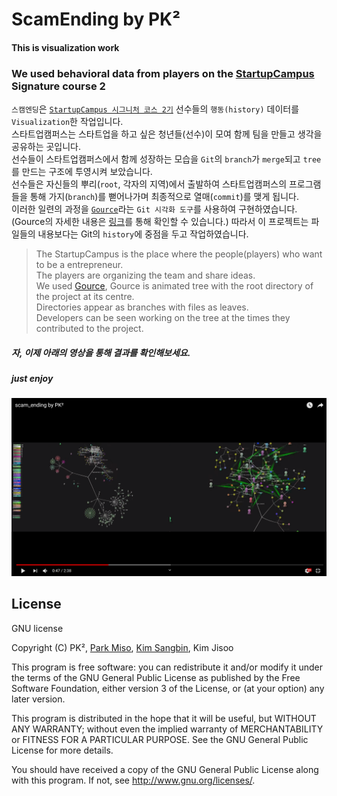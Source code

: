 # ScamEnding by PK²

#### This is visualization work 
### We used behavioral data from players on the [StartupCampus](https://www.gstartupcampus.or.kr/) Signature course 2

`스캠엔딩`은 [`StartupCampus 시그니처 코스 2기`](https://www.gstartupcampus.or.kr/)  선수들의 `행동(history)` 데이터를 `Visualization`한 작업입니다.  
스타트업캠퍼스는 스타트업을 하고 싶은 청년들(선수)이 모여 함께 팀을 만들고 생각을 공유하는 곳입니다.  
선수들이 스타트업캠퍼스에서 함께 성장하는 모습을 `Git`의 `branch`가 `merge`되고 `tree`를 만드는 구조에 투영시켜 보았습니다.  
선수들은 자신들의 뿌리(`root`, 각자의 지역)에서 출발하여 스타트업캠퍼스의 프로그램들을 통해 가지(`branch`)를 뻗어나가며 최종적으로 열매(`commit`)를 맺게 됩니다.  
이러한 일련의 과정을 [`Gource`](https://gource.io)라는 `Git 시각화 도구`를 사용하여 구현하였습니다.  
(Gource의 자세한 내용은 [링크](https://gource.io)를 통해 확인할 수 있습니다.) 
따라서 이 프로젝트는 파일들의 내용보다는 Git의 `history`에 중점을 두고 작업하였습니다.  

>The StartupCampus is the place where the people(players) who want to be a entrepreneur.  
>The players are organizing the team and share ideas.  
>We used [Gource](https://gource.io), Gource is animated tree with the root directory of the project at its centre.   
>Directories appear as branches with files as leaves.   
>Developers can be seen working on the tree at the times they contributed to the project.  

##### 자, 이제 아래의 영상을 통해 결과를 확인해보세요.   

##### just enjoy

[![Watch the video](thumbnail.png)](https://youtu.be/wVwQv1qhzeY)


## License

GNU license

Copyright (C) PK², [Park Miso](https://github.com/misoA), [Kim Sangbin](https://github.com/tikitkay), Kim Jisoo

This program is free software: you can redistribute it and/or modify
it under the terms of the GNU General Public License as published by
the Free Software Foundation, either version 3 of the License, or
(at your option) any later version.

This program is distributed in the hope that it will be useful,
but WITHOUT ANY WARRANTY; without even the implied warranty of
MERCHANTABILITY or FITNESS FOR A PARTICULAR PURPOSE. See the
GNU General Public License for more details.

You should have received a copy of the GNU General Public License
along with this program. If not, see <http://www.gnu.org/licenses/>.
